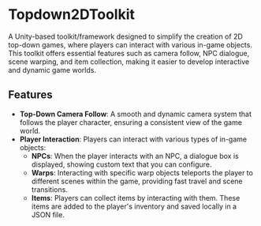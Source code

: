 # Topdown2DToolkit

A Unity-based toolkit/framework designed to simplify the creation of 2D top-down games, where players can interact with various in-game objects. This toolkit offers essential features such as camera follow, NPC dialogue, scene warping, and item collection, making it easier to develop interactive and dynamic game worlds.

## Features

- **Top-Down Camera Follow**: A smooth and dynamic camera system that follows the player character, ensuring a consistent view of the game world.
- **Player Interaction**: Players can interact with various types of in-game objects:
    - **NPCs**: When the player interacts with an NPC, a dialogue box is displayed, showing custom text that you can configure.
    - **Warps**: Interacting with specific warp objects teleports the player to different scenes within the game, providing fast travel and scene transitions.
    - **Items**: Players can collect items by interacting with them. These items are added to the player's inventory and saved locally in a JSON file.
